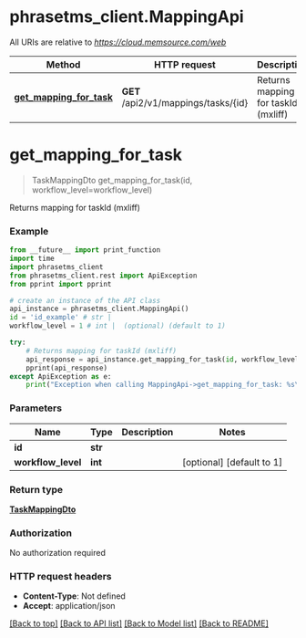 # phrasetms_client.MappingApi

All URIs are relative to *https://cloud.memsource.com/web*

Method | HTTP request | Description
------------- | ------------- | -------------
[**get_mapping_for_task**](MappingApi.md#get_mapping_for_task) | **GET** /api2/v1/mappings/tasks/{id} | Returns mapping for taskId (mxliff)

# **get_mapping_for_task**
> TaskMappingDto get_mapping_for_task(id, workflow_level=workflow_level)

Returns mapping for taskId (mxliff)

### Example
```python
from __future__ import print_function
import time
import phrasetms_client
from phrasetms_client.rest import ApiException
from pprint import pprint

# create an instance of the API class
api_instance = phrasetms_client.MappingApi()
id = 'id_example' # str | 
workflow_level = 1 # int |  (optional) (default to 1)

try:
    # Returns mapping for taskId (mxliff)
    api_response = api_instance.get_mapping_for_task(id, workflow_level=workflow_level)
    pprint(api_response)
except ApiException as e:
    print("Exception when calling MappingApi->get_mapping_for_task: %s\n" % e)
```

### Parameters

Name | Type | Description  | Notes
------------- | ------------- | ------------- | -------------
 **id** | **str**|  | 
 **workflow_level** | **int**|  | [optional] [default to 1]

### Return type

[**TaskMappingDto**](TaskMappingDto.md)

### Authorization

No authorization required

### HTTP request headers

 - **Content-Type**: Not defined
 - **Accept**: application/json

[[Back to top]](#) [[Back to API list]](../README.md#documentation-for-api-endpoints) [[Back to Model list]](../README.md#documentation-for-models) [[Back to README]](../README.md)

